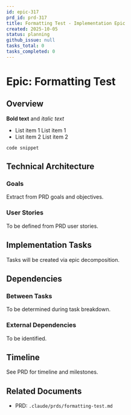 ```yaml
---
id: epic-317
prd_id: prd-317
title: Formatting Test - Implementation Epic
created: 2025-10-05
status: planning
github_issue: null
tasks_total: 0
tasks_completed: 0
---
```

# Epic: Formatting Test

## Overview

**Bold text** and *italic text*

- List item 1
List item 1
- List item 2
List item 2

`code snippet`

## Technical Architecture

### Goals
Extract from PRD goals and objectives.

### User Stories
To be defined from PRD user stories.

## Implementation Tasks

Tasks will be created via epic decomposition.

## Dependencies

### Between Tasks
To be determined during task breakdown.

### External Dependencies
To be identified.

## Timeline

See PRD for timeline and milestones.

## Related Documents

- PRD: `.claude/prds/formatting-test.md`
